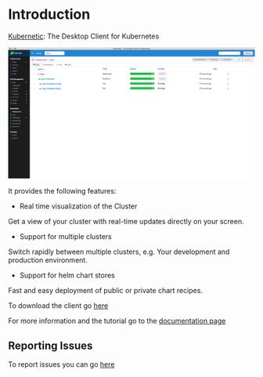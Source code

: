 # Introduction

[Kubernetic](https://www.kubernetic.com): The Desktop Client for Kubernetes

![Deployment of nginx with 2 replicas (version 1.10-alpine)](docs/images/deployment.png)

It provides the following features:

* Real time visualization of the Cluster

Get a view of your cluster with real-time updates directly on your screen.

* Support for multiple clusters

Switch rapidly between multiple clusters, e.g. Your development and production environment.

* Support for helm chart stores

Fast and easy deployment of public or private chart recipes.

To download the client go [here](https://kubernetic.com)

For more information and the tutorial go to the [documentation page](http://docs.kubernetic.com/)

## Reporting Issues

To report issues you can go [here](https://github.com/harbur/kubernetic/issues)

